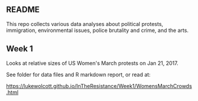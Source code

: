 ## README

This repo collects various data analyses about political protests, immigration, environmental issues, police brutality and crime, and the arts.

## Week 1

Looks at relative sizes of US Women's March protests on Jan 21, 2017.

See folder for data files and R markdown report, or read at:

https://lukewolcott.github.io/InTheResistance/Week1/WomensMarchCrowds.html